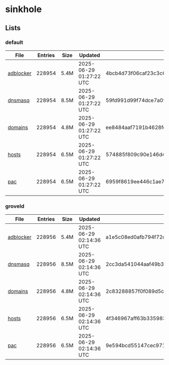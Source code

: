 # sinkhole

## Lists

### default

|File|Entries|Size|Updated|Hash|
|-|-|-|-|-|
|[adblocker](https://raw.githubusercontent.com/groveld/sinkhole/lists/default/adblocker.txt)|228954|5.4M|2025-06-29 01:27:22 UTC|4bcb4d73f06caf23c3c60482cda3f59e15ce100b3fca0bdb43a318cae0398506|
|[dnsmasq](https://raw.githubusercontent.com/groveld/sinkhole/lists/default/dnsmasq.txt)|228954|8.5M|2025-06-29 01:27:22 UTC|59fd991d99f74dce7a0fc4867f5d3e3f64c397033a4ec79b4a6d79d3f0cb6865|
|[domains](https://raw.githubusercontent.com/groveld/sinkhole/lists/default/domains.txt)|228954|4.8M|2025-06-29 01:27:22 UTC|ee8484aaf7191b4628fe0303c2c7385a737f89104d03666d82451b506bb0aeb8|
|[hosts](https://raw.githubusercontent.com/groveld/sinkhole/lists/default/hosts.txt)|228954|6.5M|2025-06-29 01:27:22 UTC|574885f809c90e146d46b11ad85f3d3e69ca7956bcbeea4f85030e4ad1271248|
|[pac](https://raw.githubusercontent.com/groveld/sinkhole/lists/default/pac.txt)|228954|6.5M|2025-06-29 01:27:22 UTC|6959f8619ee446c1ae785b8df8712dbbb3768f549b151fb86321bab09e104efb|

### groveld

|File|Entries|Size|Updated|Hash|
|-|-|-|-|-|
|[adblocker](https://raw.githubusercontent.com/groveld/sinkhole/lists/groveld/adblocker.txt)|228956|5.4M|2025-06-29 02:14:36 UTC|a1e5c08ed0afb794f72d218f99638493f6237378dbbd7417f3e39c79369882c5|
|[dnsmasq](https://raw.githubusercontent.com/groveld/sinkhole/lists/groveld/dnsmasq.txt)|228956|8.5M|2025-06-29 02:14:36 UTC|2cc3da541044aaf49b349344e4633290035fb79e499b4e9f6553bcecb8854009|
|[domains](https://raw.githubusercontent.com/groveld/sinkhole/lists/groveld/domains.txt)|228956|4.8M|2025-06-29 02:14:36 UTC|2c83288857f0f089d5c5fb3995c69eb954a342970233689a51ef9a3bc3dc0da2|
|[hosts](https://raw.githubusercontent.com/groveld/sinkhole/lists/groveld/hosts.txt)|228956|6.5M|2025-06-29 02:14:36 UTC|4f346967aff63b3359838af8b20317f8d66784ac74c40a867259e09867e683b1|
|[pac](https://raw.githubusercontent.com/groveld/sinkhole/lists/groveld/pac.txt)|228956|6.5M|2025-06-29 02:14:36 UTC|9e594bcd55147cec971915e40e67a126e9a6b72637745693440ef9574bd97ac3|
